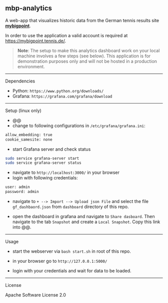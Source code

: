 ## mbp-analytics
A web-app that visualizes historic data from the German tennis results
site [**mybigpoint**](https://mybigpoint.tennis.de/).

In order to use the application a valid account is required at https://mybigpoint.tennis.de/.

> **Note**: The setup to make this analytics dashboard work on your local machine involves a few steps (see below). This application is for demonstration purposes only and will not be hosted in a production environment.

---
Dependencies
- Python: `https://www.python.org/downloads/`
- Grafana: `https://grafana.com/grafana/download`

---
Setup (linux only)

- @@
- change to following configurations in `/etc/grafana/grafana.ini`:
```bash
allow_embedding: true
cookie_samesite: none
```
- start Grafana server and check status
```bash
sudo service grafana-server start
sudo service grafana-server status
```
- navigate to `http://localhost:3000/` in your browser
- login with following credentials:
```bash
user: admin
password: admin
```
- navigate to `+ --> Import --> Upload json File` and select the file `gf_dashbaord.json` from `dashboard` directory of this repo.

- open the dashboard in grafana and navigate to `Share dasboard`. Then navigate to the tab `Snapshot` and create a `Local Snapshot`. Copy this link into @@.



---
Usage

- start the webserver via `bash start.sh` in root of this repo.

- in your browser go to `http://127.0.0.1:5000/`

- login with your credentials and wait for data to be loaded.


---
License

Apache Software License 2.0
